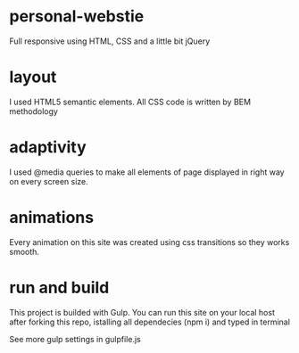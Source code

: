 # personal-webstie
Full responsive using HTML, CSS and a little bit jQuery

# layout
I used HTML5 semantic elements. All CSS code is written by BEM methodology

# adaptivity
I used @media queries to make all elements of page displayed in right way on every screen size.

# animations
Every animation on this site was created using css transitions so they works smooth. 

# run and build
This project is builded with Gulp. You can run this site on your local host after forking this repo, istalling all dependecies (npm i) and typed in terminal

See more gulp settings in gulpfile.js
